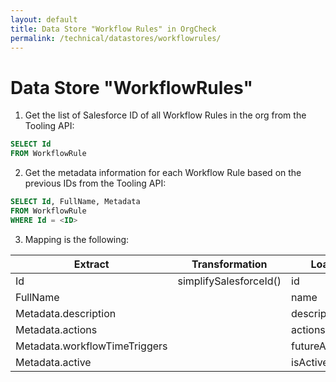 ```yaml
---
layout: default
title: Data Store "Workflow Rules" in OrgCheck  
permalink: /technical/datastores/workflowrules/
---
```


# Data Store "WorkflowRules"

1. Get the list of Salesforce ID of all Workflow Rules in the org from the Tooling API:
```SQL
SELECT Id
FROM WorkflowRule
```

2. Get the metadata information for each Workflow Rule based on the previous IDs from the Tooling API:
```SQL
SELECT Id, FullName, Metadata 
FROM WorkflowRule 
WHERE Id = <ID>
```

3. Mapping is the following:

| Extract                       | Transformation         | Load          |
| ----------------------------- | ---------------------- | ------------- |
| Id                            | simplifySalesforceId() | id            |
| FullName                      |                        | name          |
| Metadata.description          |                        | description   |
| Metadata.actions              |                        | actions       |
| Metadata.workflowTimeTriggers |                        | futureActions |
| Metadata.active               |                        | isActive      |
